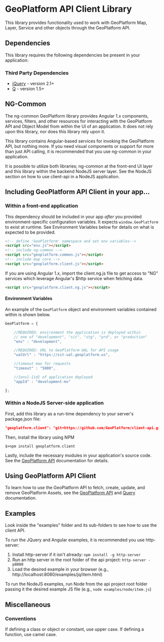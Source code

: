 # GeoPlatform API Client Library
This library provides functionality used to work with GeoPlatform Map, Layer,
Service and other objects through the GeoPlatform API.

## Dependencies
This library requires the following dependencies be present in your application:

### Third Party Dependencies

- [jQuery](https://cdnjs.cloudflare.com/ajax/libs/jquery/2.2.4/jquery.min.js) - version 2.1+
- [Q](https://cdnjs.cloudflare.com/ajax/libs/q.js/1.5.1/q.js) - version 1.5+


## NG-Common
The ng-common GeoPlatform library provides Angular 1.x components, services,
filters, and other resources for interacting with the GeoPlatform API and Object Model
from within the UI of an application. It does not rely upon this library,
nor does this library rely upon it.

This library contains Angular-based services for invoking the GeoPlatform API,
but nothing more. If you need visual components or support for more than just
API calling, it is recommended that you use ng-common in your application.

It is possible to utilize both libraries; ng-common at the front-end UI layer and
this library within the backend NodeJS server layer. See the NodeJS section on how
to use client-api in a NodeJS application.


## Including GeoPlatform API Client in your app...

### Within a front-end application
This dependency should be included in your app _after_ you provided environment-specific
configuration variables. It expects `window.GeoPlatform` to exist at runtime.
See Environment Variables below for details on what is expected to be provided.

```html
<!-- define 'GeoPlatform' namespace and set env variables-->
<script src="env.js"></script>
<!-- include ng-common -->
<script src="geoplatform.common.js"></script>
<!-- include map core -->
<script src="geoplatform.client.js"></script>
```

If you are using Angular 1.x, import the client.ng.js file to get access to
"NG" services which leverage Angular's $http service when fetching data.

```html
<script src="geoplatform.client.ng.js"></script>
```

#### Environment Variables
An example of the `GeoPlatform` object and environment variables contained
within is shown below.

```javascript
GeoPlatform = {

    //REQUIRED: environment the application is deployed within
    // one of "development", "sit", "stg", "prd", or "production"
    "env" : "development",

    //REQUIRED: URL to GeoPlatform UAL for API usage
    "ualUrl" : "https://sit-ual.geoplatform.us",

    //timeout max for requests
    "timeout" : "5000",

    //{env}-{id} of application deployed
    "appId" : "development-mv"

};
```


### Within a NodeJS Server-side application

First, add this library as a run-time dependency to your server's package.json file:

```json
"geoplatform.client": "git+https://github.com/GeoPlatform/client-api.git",
```

Then, install the library using NPM

```
$>npm install geoplatform.client
```

Lastly, include the necessary modules in your application's source code. See the [GeoPlatform API](api.md) documentation for details.


## Using GeoPlatform API Client
To learn how to use the GeoPlatform API to fetch, create, update, and remove
GeoPlatform Assets, see the [GeoPlatform API](api.md) and [Query](query.md) documentation.


## Examples

Look inside the "examples" folder and its sub-folders to see how to use the client API.


To run the JQuery and Angular examples, it is recommended you use http-server:

1. Install http-server if it isn't already: `npm install -g http-server`
2. Run an http server in the root folder of the api project: `http-server -p8080`
3. Load the desired example in your browser (e.g., http://localhost:8080/examples/jq/item.html)

To run the NodeJS examples, run Node from the api project root folder passing it
the desired example JS file (e.g., `node examples/node/item.js`)


## Miscellaneous

### Conventions
If defining a class or object or constant, use upper case. If defining a function,
use camel case.
